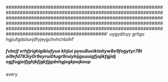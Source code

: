 ############################################################################################################################################################################################################################################################################################################################'
uygydihyy gritgu hgjiufgdsiturjdfyjeygchvhchbiihf'
##### fvbejf erhfjrighigikiufyuo khjiui pyou8ueiktoityw8e9fogytyr78t oi9efd783iy0r9eyrui0tugr9ruiyhijguuuigfjojikfgjidj ogjfogjoifjghjkfjgkfjjgdnhgjogkpojkoop

avery
